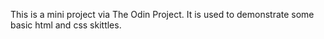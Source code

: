 This is a mini project via The Odin Project. It is used to demonstrate some basic html and css skittles.